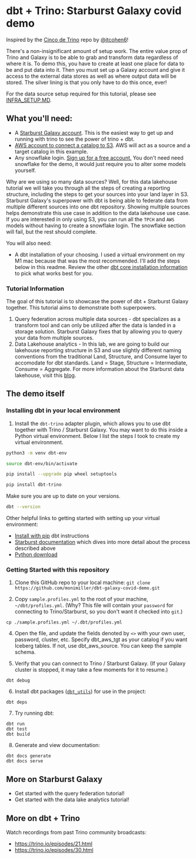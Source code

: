 # dbt + Trino: Starburst Galaxy covid demo

Inspired by the [Cinco de Trino](https://github.com/dbt-labs/trino-dbt-tpch-demo) repo by [@jtcohen6](https://github.com/jtcohen6)!

There's a non-insignificant amount of setup work. The entire value prop of Trino and Galaxy is to be able to grab and transform data regardless of where it is. To demo this, you have to create at least one place for data to be and put data into it. Then you must set up a Galaxy account and give it access to the external data stores as well as where output data will be stored. The silver lining is that you only have to do this once, ever!

For the data source setup required for this tutorial, please see [INFRA_SETUP.MD](INFRA_SETUP.MD).

## What you'll need:

- A [Starburst Galaxy account](https://galaxy.starburst.io/login). This is the easiest way to get up and running with trino to see the power of trino + dbt.
- [AWS account to connect a catalog to S3](https://aws.amazon.com/free/?trk=78b916d7-7c94-4cab-98d9-0ce5e648dd5f&sc_channel=ps&s_kwcid=AL!4422!3!432339156165!e!!g!!aws%20account&ef_id=Cj0KCQjw166aBhDEARIsAMEyZh7cYVINX-G3ywOmeYJnSpMoRRr7xdxRScvE5qp5HqnDG0uTfIL_KFkaAtAGEALw_wcB:G:s&s_kwcid=AL!4422!3!432339156165!e!!g!!aws%20account&all-free-tier.sort-by=item.additionalFields.SortRank&all-free-tier.sort-order=asc&awsf.Free%20Tier%20Types=*all&awsf.Free%20Tier%20Categories=*all). AWS will act as a source and a target catalog in this example.
- Any snowflake login. [Sign up for a free account.](https://signup.snowflake.com/?utm_cta=trial-en-www-homepage-top-right-nav-ss-evg&_ga=2.209834001.529576585.1665973777-1488128661.1660321489) You don't need need snowflake for the demo, it would just require you to alter some models yourself.

Why are we using so many data sources? Well, for this data lakehouse tutorial we will take you through all the steps of creating a reporting structure, including the steps to get your sources into your land layer in S3. Starburst Galaxy's superpower with dbt is being able to federate data from multiple different sources into one dbt repository. Showing multiple sources helps demonstrate this use case in addition to the data lakehouse use case. If you are interested in only using S3, you can run all the `TPCH` and `AWS` models without having to create a snowflake login. The snowflake section will fail, but the rest should complete.

You will also need:

- A dbt installation of your choosing. I used a virtual environment on my M1 mac because that was the most recommended. I'll add the steps below in this readme. Review the other [dbt core installation information](https://docs.getdbt.com/dbt-cli/install/overview) to pick what works best for you.

### Tutorial Information

The goal of this tutorial is to showcase the power of dbt + Starburst Galaxy together. This tutorial aims to demonstrate both superpowers.

1. Query federation across multiple data sources - dbt specializes as a transform tool and can only be utilized after the data is landed in a storage solution. Starburst Galaxy fixes that by allowing you to query your data from multiple sources.
2. Data Lakehouse analytics - In this lab, we are going to build our lakehouse reporting structure in S3 and use slightly different naming conventions from the traditional Land, Structure, and Consume layer to accomodate for dbt standards. Land = Stage, Structure = Intermediate, Consume = Aggregate. For more information about the Starburst data lakehouse, visit this [blog](https://www.starburst.io/blog/part-2-of-current-data-patterns-blog-series-data-lakehouse/).

## The demo itself

### Installing dbt in your local environment

1. Install the `dbt-trino` adapter plugin, which allows you to use dbt together with Trino / Starburst Galaxy. You may want to do this inside a Python virtual environment. Below I list the steps I took to create my virtual environment.

```sh
python3 -m venv dbt-env
```

```sh
source dbt-env/bin/activate
```

```sh
pip install --upgrade pip wheel setuptools
```

```sh
pip install dbt-trino
```

Make sure you are up to date on your versions.

```sh
dbt --version
```

Other helpful links to getting started with setting up your virtual environment:

- [Install with pip](https://docs.getdbt.com/docs/get-started/pip-install) dbt instructions
- [Starburst documentation](https://docs.starburst.io/data-consumer/clients/dbt.html) which dives into more detail about the process described above
- [Python download](https://www.python.org/downloads/)

### Getting Started with this repository

1. Clone this GitHub repo to your local machine: `git clone https://github.com/monimiller/dbt-galaxy-covid-demo.git`

2. Copy `sample.profiles.yml` to the root of your machine, `~/dbt/profiles.yml`. (Why? This file will contain your `password` for connecting to Trino/Starburst, so you don't want it checked into `git`.)

```
cp ./sample.profiles.yml ~/.dbt/profiles.yml
```

4. Open the file, and update the fields denoted by `<>` with your own user, password, cluster, etc. Specify dbt_aws_tgt as your catalog if you want Iceberg tables. If not, use dbt_aws_source. You can keep the sample schema.

5. Verify that you can connect to Trino / Starburst Galaxy. (If your Galaxy cluster is stopped, it may take a few moments for it to resume.)

```
dbt debug
```

6. Install dbt packages ([`dbt_utils`](https://hub.getdbt.com/dbt-labs/dbt_utils/latest/)) for use in the project:

```
dbt deps
```

7. Try running dbt:

```
dbt run
dbt test
dbt build
```

8. Generate and view documentation:

```
dbt docs generate
dbt docs serve
```

## More on Starburst Galaxy

- Get started with the query federation tutorial!
- Get started with the data lake analytics tutorial!

## More on dbt + Trino

Watch recordings from past Trino community broadcasts:

- <https://trino.io/episodes/21.html>
- <https://trino.io/episodes/30.html>
